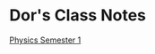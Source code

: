 # Dor's Class Notes 





[Physics Semester 1](https://doreenram.github.io/physics3notes/physics3notes.html)


